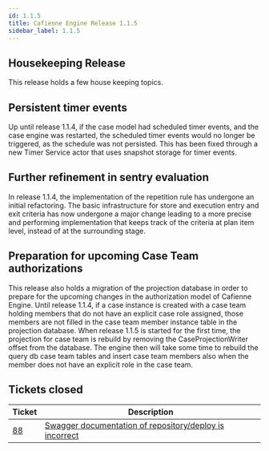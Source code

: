 ```yaml
---
id: 1.1.5
title: Cafienne Engine Release 1.1.5
sidebar_label: 1.1.5
---
```


## Housekeeping Release

This release holds a few house keeping topics.

## Persistent timer events
Up until release 1.1.4, if the case model had scheduled timer events, and the case engine was restarted, the scheduled timer events would no longer be triggered, as the schedule was not persisted.
This has been fixed through a new Timer Service actor that uses snapshot storage for timer events.

## Further refinement in sentry evaluation
In release 1.1.4, the implementation of the repetition rule has undergone an initial refactoring.
The basic infrastructure for store and execution entry and exit criteria has now undergone a major change leading to a more precise and performing implementation that keeps track of the criteria at plan item level, instead of at the surrounding stage.

## Preparation for upcoming Case Team authorizations
This release also holds a migration of the projection database in order to prepare for the upcoming changes in the authorization model of Cafienne Engine. Until release 1.1.4, if a case instance is created with a case team holding members that do not have an explicit case role assigned, those members are not filled in the case team member instance table in the projection database.
When release 1.1.5 is started for the first time, the projection for case team is rebuild by removing the CaseProjectionWriter offset from the database. The engine then will take some time to rebuild the query db case team tables and insert case team members also when the member does not have an explicit role in the case team.

## Tickets closed

| Ticket   | Description |
|----------|-------------|
| [88](https://github.com/cafienne/cafienne-engine/issues/88) | [Swagger documentation of repository/deploy is incorrect](https://github.com/cafienne/cafienne-engine/issues/88)

